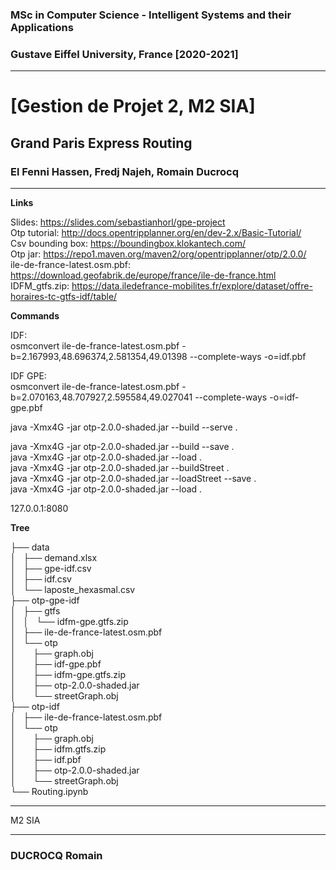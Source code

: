 ### MSc in Computer Science - Intelligent Systems and their Applications
### Gustave Eiffel University, France [2020-2021]

****

# [Gestion de Projet 2, M2 SIA] 
## Grand Paris Express Routing
### El Fenni Hassen, Fredj Najeh, Romain Ducrocq

****

**Links**

Slides: https://slides.com/sebastianhorl/gpe-project  
Otp tutorial: http://docs.opentripplanner.org/en/dev-2.x/Basic-Tutorial/  
Csv bounding box: https://boundingbox.klokantech.com/  
Otp jar: https://repo1.maven.org/maven2/org/opentripplanner/otp/2.0.0/  
ile-de-france-latest.osm.pbf: https://download.geofabrik.de/europe/france/ile-de-france.html  
IDFM_gtfs.zip: https://data.iledefrance-mobilites.fr/explore/dataset/offre-horaires-tc-gtfs-idf/table/  

**Commands**

IDF:  
osmconvert ile-de-france-latest.osm.pbf -b=2.167993,48.696374,2.581354,49.01398 --complete-ways -o=idf.pbf  

IDF GPE:  
osmconvert ile-de-france-latest.osm.pbf -b=2.070163,48.707927,2.595584,49.027041 --complete-ways -o=idf-gpe.pbf

java -Xmx4G -jar otp-2.0.0-shaded.jar --build --serve .  

java -Xmx4G -jar otp-2.0.0-shaded.jar --build --save .  
java -Xmx4G -jar otp-2.0.0-shaded.jar --load .  
java -Xmx4G -jar otp-2.0.0-shaded.jar --buildStreet .  
java -Xmx4G -jar otp-2.0.0-shaded.jar --loadStreet --save .  
java -Xmx4G -jar otp-2.0.0-shaded.jar --load .  

127.0.0.1:8080  

**Tree**

├── data  
│&nbsp;&nbsp;&nbsp;├── demand.xlsx  
│&nbsp;&nbsp;&nbsp;├── gpe-idf.csv  
│&nbsp;&nbsp;&nbsp;├── idf.csv  
│&nbsp;&nbsp;&nbsp;└── laposte_hexasmal.csv  
├── otp-gpe-idf  
│&nbsp;&nbsp;&nbsp;├── gtfs  
│&nbsp;&nbsp;&nbsp;│&nbsp;&nbsp;&nbsp;└── idfm-gpe.gtfs.zip  
│&nbsp;&nbsp;&nbsp;├── ile-de-france-latest.osm.pbf  
│&nbsp;&nbsp;&nbsp;└── otp  
│&nbsp;&nbsp;&nbsp;&nbsp;&nbsp;&nbsp;&nbsp;├── graph.obj  
│&nbsp;&nbsp;&nbsp;&nbsp;&nbsp;&nbsp;&nbsp;├── idf-gpe.pbf  
│&nbsp;&nbsp;&nbsp;&nbsp;&nbsp;&nbsp;&nbsp;├── idfm-gpe.gtfs.zip  
│&nbsp;&nbsp;&nbsp;&nbsp;&nbsp;&nbsp;&nbsp;├── otp-2.0.0-shaded.jar  
│&nbsp;&nbsp;&nbsp;&nbsp;&nbsp;&nbsp;&nbsp;└── streetGraph.obj  
├── otp-idf  
│&nbsp;&nbsp;&nbsp;├── ile-de-france-latest.osm.pbf  
│&nbsp;&nbsp;&nbsp;└── otp  
│&nbsp;&nbsp;&nbsp;&nbsp;&nbsp;&nbsp;&nbsp;├── graph.obj  
│&nbsp;&nbsp;&nbsp;&nbsp;&nbsp;&nbsp;&nbsp;├── idfm.gtfs.zip  
│&nbsp;&nbsp;&nbsp;&nbsp;&nbsp;&nbsp;&nbsp;├── idf.pbf  
│&nbsp;&nbsp;&nbsp;&nbsp;&nbsp;&nbsp;&nbsp;├── otp-2.0.0-shaded.jar  
│&nbsp;&nbsp;&nbsp;&nbsp;&nbsp;&nbsp;&nbsp;└── streetGraph.obj  
└── Routing.ipynb  

****

M2 SIA

****

### DUCROCQ Romain
